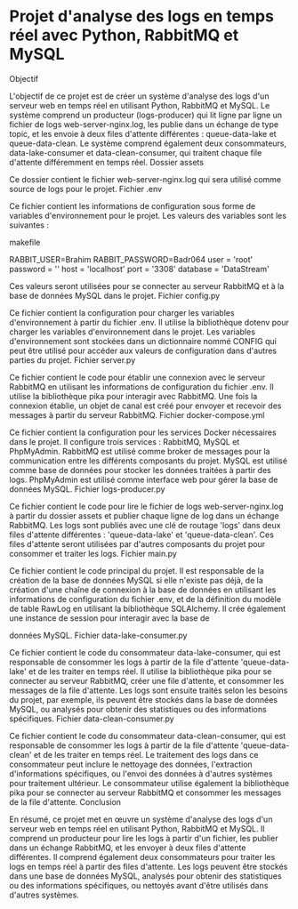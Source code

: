 # Projet d'analyse des logs en temps réel avec Python, RabbitMQ et MySQL

Objectif

L'objectif de ce projet est de créer un système d'analyse des logs d'un serveur web en temps réel en utilisant Python, RabbitMQ et MySQL. Le système comprend un producteur (logs-producer) qui lit ligne par ligne un fichier de logs web-server-nginx.log, les publie dans un échange de type topic, et les envoie à deux files d'attente différentes : queue-data-lake et queue-data-clean. Le système comprend également deux consommateurs, data-lake-consumer et data-clean-consumer, qui traitent chaque file d'attente différemment en temps réel.
Dossier assets

Ce dossier contient le fichier web-server-nginx.log qui sera utilisé comme source de logs pour le projet.
Fichier .env

Ce fichier contient les informations de configuration sous forme de variables d'environnement pour le projet. Les valeurs des variables sont les suivantes :

makefile

RABBIT_USER=Brahim
RABBIT_PASSWORD=Badr064
user = 'root'
password = ''
host = 'localhost'
port = '3308'
database = 'DataStream'

Ces valeurs seront utilisées pour se connecter au serveur RabbitMQ et à la base de données MySQL dans le projet.
Fichier config.py

Ce fichier contient la configuration pour charger les variables d'environnement à partir du fichier .env. Il utilise la bibliothèque dotenv pour charger les variables d'environnement dans le projet. Les variables d'environnement sont stockées dans un dictionnaire nommé CONFIG qui peut être utilisé pour accéder aux valeurs de configuration dans d'autres parties du projet.
Fichier server.py

Ce fichier contient le code pour établir une connexion avec le serveur RabbitMQ en utilisant les informations de configuration du fichier .env. Il utilise la bibliothèque pika pour interagir avec RabbitMQ. Une fois la connexion établie, un objet de canal est créé pour envoyer et recevoir des messages à partir du serveur RabbitMQ.
Fichier docker-compose.yml

Ce fichier contient la configuration pour les services Docker nécessaires dans le projet. Il configure trois services : RabbitMQ, MySQL et PhpMyAdmin. RabbitMQ est utilisé comme broker de messages pour la communication entre les différents composants du projet. MySQL est utilisé comme base de données pour stocker les données traitées à partir des logs. PhpMyAdmin est utilisé comme interface web pour gérer la base de données MySQL.
Fichier logs-producer.py

Ce fichier contient le code pour lire le fichier de logs web-server-nginx.log à partir du dossier assets et publier chaque ligne de log dans un échange RabbitMQ. Les logs sont publiés avec une clé de routage 'logs' dans deux files d'attente différentes : 'queue-data-lake' et 'queue-data-clean'. Ces files d'attente seront utilisées par d'autres composants du projet pour consommer et traiter les logs.
Fichier main.py

Ce fichier contient le code principal du projet. Il est responsable de la création de la base de données MySQL si elle n'existe pas déjà, de la création d'une chaîne de connexion à la base de données en utilisant les informations de configuration du fichier .env, et de la définition du modèle de table RawLog en utilisant la bibliothèque SQLAlchemy. Il crée également une instance de session pour interagir avec la base de

données MySQL.
Fichier data-lake-consumer.py

Ce fichier contient le code du consommateur data-lake-consumer, qui est responsable de consommer les logs à partir de la file d'attente 'queue-data-lake' et de les traiter en temps réel. Il utilise la bibliothèque pika pour se connecter au serveur RabbitMQ, créer une file d'attente, et consommer les messages de la file d'attente. Les logs sont ensuite traités selon les besoins du projet, par exemple, ils peuvent être stockés dans la base de données MySQL, ou analysés pour obtenir des statistiques ou des informations spécifiques.
Fichier data-clean-consumer.py

Ce fichier contient le code du consommateur data-clean-consumer, qui est responsable de consommer les logs à partir de la file d'attente 'queue-data-clean' et de les traiter en temps réel. Le traitement des logs dans ce consommateur peut inclure le nettoyage des données, l'extraction d'informations spécifiques, ou l'envoi des données à d'autres systèmes pour traitement ultérieur. Le consommateur utilise également la bibliothèque pika pour se connecter au serveur RabbitMQ et consommer les messages de la file d'attente.
Conclusion

En résumé, ce projet met en œuvre un système d'analyse des logs d'un serveur web en temps réel en utilisant Python, RabbitMQ et MySQL. Il comprend un producteur pour lire les logs à partir d'un fichier, les publier dans un échange RabbitMQ, et les envoyer à deux files d'attente différentes. Il comprend également deux consommateurs pour traiter les logs en temps réel à partir des files d'attente. Les logs peuvent être stockés dans une base de données MySQL, analysés pour obtenir des statistiques ou des informations spécifiques, ou nettoyés avant d'être utilisés dans d'autres systèmes.
